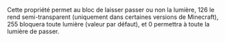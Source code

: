 Cette propriété permet au bloc de laisser passer ou non la lumière,
126 le rend semi-transparent (uniquement dans certaines versions de Minecraft), 255 bloquera toute lumière (valeur par défaut),
et 0 permettra à toute la lumière de passer.